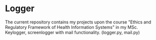 # Logger
The current repository contains my projects upon the course "Ethics and Regulatory Framework of Health Information Systems" in my MSc.
Keylogger, screenlogger with mail functionality. (logger.py, mail.py)
